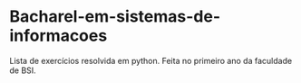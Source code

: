 # Bacharel-em-sistemas-de-informacoes

Lista de exercícios resolvida em python. Feita no primeiro ano da faculdade de BSI.
